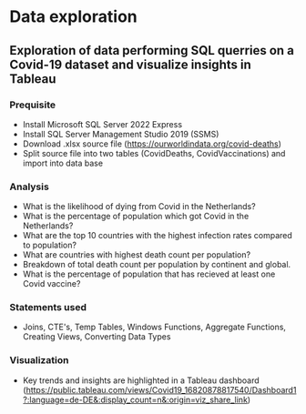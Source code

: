 # Data exploration

## Exploration of data performing SQL querries on a Covid-19 dataset and visualize insights in Tableau

### Prequisite

- Install Microsoft SQL Server 2022 Express
- Install SQL Server Management Studio 2019 (SSMS)
- Download .xlsx source file (https://ourworldindata.org/covid-deaths)
- Split source file into two tables (CovidDeaths, CovidVaccinations) and import into data base

### Analysis

- What is the likelihood of dying from Covid in the Netherlands?
- What is the percentage of population which got Covid in the Netherlands?
- What are the top 10 countries with the highest infection rates compared to population?
- What are countries with highest death count per population?
- Breakdown of total death count per population by continent and global.
- What is the percentage of population that has recieved at least one Covid vaccine?

### Statements used

- Joins, CTE's, Temp Tables, Windows Functions, Aggregate Functions, Creating Views, Converting Data Types

### Visualization

- Key trends and insights are highlighted in a Tableau dashboard (https://public.tableau.com/views/Covid19_16820878817540/Dashboard1?:language=de-DE&:display_count=n&:origin=viz_share_link)
